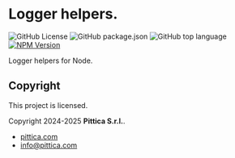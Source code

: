 # Logger helpers.

![GitHub License](https://img.shields.io/github/license/pittica/logger-helpers)
![GitHub package.json](https://img.shields.io/github/package-json/version/pittica/logger-helpers)
![GitHub top language](https://img.shields.io/github/languages/top/pittica/logger-helpers)
[![NPM Version](https://img.shields.io/npm/v/%40pittica%2Flogger-helpers)](https://www.npmjs.com/package/@pittica/logger-helpers)

Logger helpers for Node.

## Copyright

This project is licensed.

Copyright 2024-2025 **Pittica S.r.l.**.

- [pittica.com](https://pittica.com)
- [info@pittica.com](mailto:info@pittica.com)
